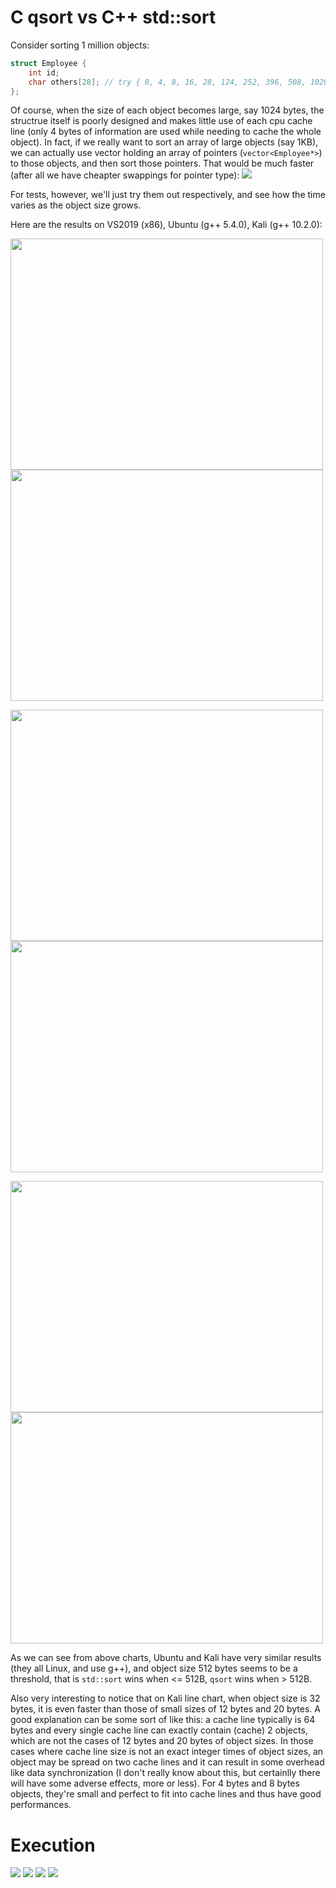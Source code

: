 # C qsort vs C++ std::sort
Consider sorting 1 million objects:
```c++
struct Employee {
	int id;
	char others[28]; // try { 0, 4, 8, 16, 28, 124, 252, 396, 508, 1020 }
};
```
Of course, when the size of each object becomes large, say 1024 bytes, the structrue itself is poorly designed and 
makes little use of each cpu cache line (only 4 bytes of information are used while needing to cache the whole 
object). In fact, if we really want to sort an array of large objects (say 1KB), we can actually use vector holding
an array of pointers (`vector<Employee*>`) to those objects, and then sort those pointers. That would be much faster
(after all we have cheapter swappings for pointer type): 
![](results/Ubuntu/ubuntu_sort_pointers.png)

For tests, however, we'll just try them out respectively, and see how the time varies as the object size grows.

Here are the results on VS2019 (x86), Ubuntu (g++ 5.4.0), Kali (g++ 10.2.0):

<img src="results/VS2019/VS2019_bar_chart.png" width="500" height="370"/>  <img src="results/VS2019/VS2019_line_chart.png" width="500" height="370"/>

<img src="results/Ubuntu/ubuntu_bar_chart.png" width="500" height="370"/>  <img src="results/Ubuntu/ubuntu_line_chart.png" width="500" height="370"/>

<img src="results/Kali/kali_bar_chart.png" width="500" height="370"/>  <img src="results/Kali/kali_line_chart.png" width="500" height="370"/>

As we can see from above charts, Ubuntu and Kali have very similar results (they all Linux, and use g++), 
and object size 512 bytes seems to be a threshold, that is `std::sort` wins when <= 512B, `qsort` wins when > 512B.

Also very interesting to notice that on Kali line chart, when object size is 32 bytes, it is even faster
 than those of small sizes of 12 bytes and 20 bytes. A good explanation can be some sort of like this: 
 a cache line typically is 64 bytes and every single cache line can exactly contain (cache) 2 objects,
 which are not the cases of 12 bytes and 20 bytes of object sizes. In those cases where cache line size
 is not an exact integer times of object sizes, an object may be spread on two cache lines and it can
 result in some overhead like data synchronization (I don't really know about this, but certainlly 
 there will have some adverse effects, more or less). For 4 bytes and 8 bytes objects,
 they're small and perfect to fit into cache lines and thus have good performances.

# Execution
![](results/Ubuntu/ubuntu_single.png)
![](results/Ubuntu/ubuntu_together_1.png)
![](results/Ubuntu/ubuntu_together_2.png)
![](results/Ubuntu/ubuntu_1024MB_sep.png)
